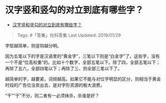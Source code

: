 # 汉字竖和竖勾的对立到底有哪些字？

- [汉字竖和竖勾的对立到底有哪些字？](https://www.zhihu.com/question/310589629/answer/584481188)

>Tags: #「答集」社科答集
>Last Updated: 2019/01/29

字型越简单，则竖钩越分明。

因为五笔以下的字是汉语里的“黄金字”，三笔以下则是“白金字”了。这些字，没有一个不是“位高权重”的。比如十个数字，全部五笔以下。除了四，全部五笔以下；再除了五六，全部四笔以下；再除了三、则全部三笔以下了。

越简单的字，越要紧，词频越高。如果它不能与对位字明显的区分，则相当于黄金时段的广告位没卖出去，是对字形资源的极大浪费。

“干”“于”不分，则二者有一必须抹杀，杀谁是好？
